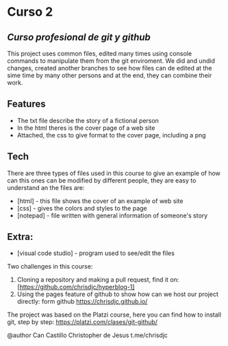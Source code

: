 # Curso 2 
## _Curso profesional de git y github_

This project uses common files, edited many times using console commands to manipulate them from the git enviroment. We did and undid changes, created another branches to see how files can de edited at the sime time by many other persons and at the end, they can combine their work.

## Features

- The txt file describe the story of a fictional person
- In the html theres is the cover page of a web site
- Attached, the css to give format to the cover page, including a png

## Tech

There are three types of files used in this course to give an example of how can this ones can be modified by different people, they are easy to understand an the files are:

- [html] - this file shows the cover of an example of web site
- [css] - gives the colors and styles to the page
- [notepad] - file written with general information of someone's story

## Extra:
- [visual code studio] - program used to see/edit the files

Two  challenges in this course:
1. Cloning a repository and making a pull request, find it on: [https://github.com/chrisdjc/hyperblog-1] 
2. Using the pages feature of github to show how can we host our project directly: form github https://chrisdjc.github.io/

The project was based on the Platzi course, here you can find how to install git, step by step:
https://platzi.com/clases/git-github/

@author
Can Castillo Christopher de Jesus
t.me/chrisdjc
